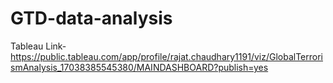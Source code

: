 # GTD-data-analysis
Tableau Link- https://public.tableau.com/app/profile/rajat.chaudhary1191/viz/GlobalTerrorismAnalysis_17038385545380/MAINDASHBOARD?publish=yes
